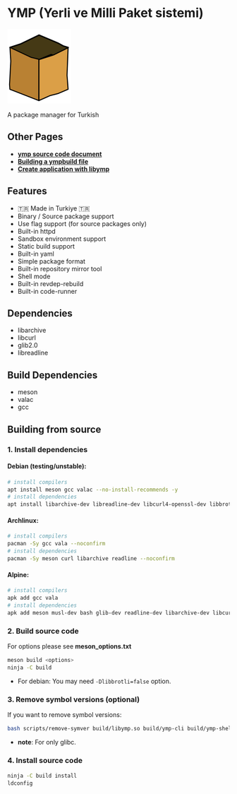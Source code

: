 # YMP (Yerli ve Milli Paket sistemi)
![ymp logo](data/application-x-ymp.svg)

A package manager for Turkish

## Other Pages
* [**ymp source code document**](src/README.md)
* [**Building a ympbuild file**](doc/ympbuild.rst)
* [**Create application with libymp**](doc/libymp.rst)


## Features
* 🇹🇷 Made in Turkiye 🇹🇷
* Binary / Source package support
* Use flag support (for source packages only)
* Built-in httpd
* Sandbox environment support
* Static build support
* Built-in yaml
* Simple package format
* Built-in repository mirror tool
* Shell mode
* Built-in revdep-rebuild
* Built-in code-runner

## Dependencies
* libarchive
* libcurl
* glib2.0
* libreadline

## Build Dependencies
* meson
* valac
* gcc

## Building from source
### 1. Install dependencies
#### Debian (testing/unstable):
```bash
# install compilers
apt install meson gcc valac --no-install-recommends -y
# install dependencies
apt install libarchive-dev libreadline-dev libcurl4-openssl-dev libbrotli-dev --no-install-recommends -y
```
#### Archlinux:
```bash
# install compilers
pacman -Sy gcc vala --noconfirm
# install dependencies
pacman -Sy meson curl libarchive readline --noconfirm
```

#### Alpine:
```bash
# install compilers
apk add gcc vala
# install dependencies
apk add meson musl-dev bash glib-dev readline-dev libarchive-dev libcurl curl-dev
```

### 2. Build source code
For options please see **meson_options.txt**
```bash
meson build <options>
ninja -C build
```
* For debian: You may need `-Dlibbrotli=false` option.

### 3. Remove symbol versions (optional)
If you want to remove symbol versions:
```bash
bash scripts/remove-symver build/libymp.so build/ymp-cli build/ymp-shell
```
* **note**: For only glibc.


### 4. Install source code
```bash
ninja -C build install
ldconfig
```
